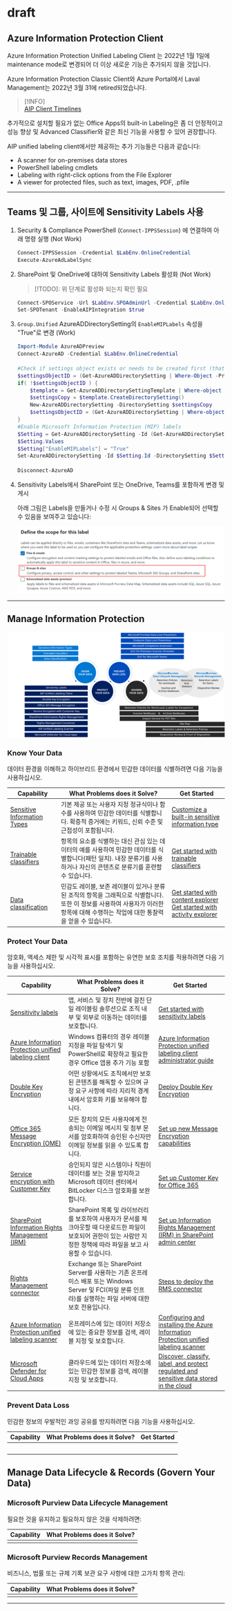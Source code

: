 # draft

## Azure Information Protection Client

Azure Information Protection Unified Labeling Client 는 2022년 1월 1일에 maintenance mode로 변경되어 더 이상 새로운 기능은 추가되지 않을 것입니다.

Azure Information Protection Classic Client와 Azure Portal에서 Laval Management는 2022년 3월 31에 retired되었습니다.

> [!INFO]  
> [AIP Client Timelines](https://docs.microsoft.com/en-us/azure/information-protection/rms-client/use-client#aip-client-timelines)

추가적으로 설치할 필요가 없는 Office Apps의 built-in Labeling은 좀 더 안정적이고 성능 향상 및 Advanced Classifier와 같은 최신 기능을 사용할 수 있어 권장합니다.

AIP unified labeling client에서만 제공하는 추가 기능들은 다음과 같습니다:

- A scanner for on-premises data stores
- PowerShell labeling cmdlets
- Labeling with right-click options from the File Explorer
- A viewer for protected files, such as text, images, PDF, .pfile



---

## Teams 및 그룹, 사이트에 Sensitivity Labels 사용

1. Security & Compliance PowerShell (`Connect-IPPSSession`) 에 연결하여 아래 명령 실행 (Not Work)
    ```powershell
    Connect-IPPSSession -Credential $LabEnv.OnlineCredential
    Execute-AzureAdLabelSync
    ```

1. SharePoint 및 OneDrive에 대하여 Sensitivity Labels 활성화 (Not Work)
    > [!TODO]: 위 단계로 활성화 되는지 확인 필요

    ```powershell
    Connect-SPOService -Url $LabEnv.SPOAdminUrl -Credential $LabEnv.OnlineCredential
    Set-SPOTenant -EnableAIPIntegration $true
    ```

1. `Group.Unified` AzureADDirectorySetting의 `EnableMIPLabels` 속성을 "True"로 변경 (Work)

    ```powershell
    Import-Module AzureADPreview
    Connect-AzureAD -Credential $LabEnv.OnlineCredential
    	 
    #Check if settings object exists or needs to be created first (that's missing in Microsoft Docs)
    $settingsObjectID = (Get-AzureADDirectorySetting | Where-Object -Property Displayname -Value "Group.Unified" -EQ).Id
    if( !$settingsObjectID ) {
        $template = Get-AzureADDirectorySettingTemplate | Where-object {$_.Displayname -eq "group.unified"}
        $settingsCopy = $template.CreateDirectorySetting()
        New-AzureADDirectorySetting -DirectorySetting $settingsCopy
        $settingsObjectID = (Get-AzureADDirectorySetting | Where-object -Property Displayname -Value "Group.Unified" -EQ).id
    }
    #Enable Microsoft Information Protection (MIP) labels
    $Setting = Get-AzureADDirectorySetting -Id (Get-AzureADDirectorySetting | Where-Object -Property DisplayName -Value "Group.Unified" -EQ).id
    $Setting.Values
    $Setting["EnableMIPLabels"] = "True"
    Set-AzureADDirectorySetting -Id $Setting.Id -DirectorySetting $Setting
    
    Disconnect-AzureAD
    ```

1. Sensitivity Labels에서 SharePoint 또는 OneDrive, Teams를 포함하게 변경 및 게시

    아래 그림은 Labels을 만들거나 수정 시 Groups & Sites 가 Enable되어 선택할 수 있음을 보여주고 있습니다:

    ![aip label scope groups and sites](https://github.com/kj-park/tech/blob/main/Microsoft365/media/Purview/aip-label-scope-groups-and-sites.png?raw=true)

---


## Manage Information Protection

![purview compliance overview](https://github.com/kj-park/tech/blob/main/Microsoft365/media/Purview/purview-compliance-overview.svg?raw=true)

### Know Your Data

데이터 환경을 이해하고 하이브리드 환경에서 민감한 데이터를 식별하려면 다음 기능을 사용하십시오.

| Capability | What Problems does it Solve? | Get Started |
|--|--|--|
| [Sensitive Information Types](https://docs.microsoft.com/en-us/microsoft-365/compliance/sensitive-information-type-learn-about?view=o365-worldwide) | 기본 제공 또는 사용자 지정 정규식이나 함수를 사용하여 민감한 데이터를 식별합니다. 확증적 증거에는 키워드, 신뢰 수준 및 근접성이 포함됩니다. | [Customize a built-in sensitive information type](https://docs.microsoft.com/en-us/microsoft-365/compliance/customize-a-built-in-sensitive-information-type?view=o365-worldwide) |
| [Trainable classifiers](https://docs.microsoft.com/en-us/microsoft-365/compliance/classifier-learn-about?view=o365-worldwide) | 항목의 요소를 식별하는 대신 관심 있는 데이터의 예를 사용하여 민감한 데이터를 식별합니다(패턴 일치). 내장 분류기를 사용하거나 자신의 콘텐츠로 분류기를 훈련할 수 있습니다. | [Get started with trainable classifiers](https://docs.microsoft.com/en-us/microsoft-365/compliance/classifier-get-started-with?view=o365-worldwide) |
| [Data classification](https://docs.microsoft.com/en-us/microsoft-365/compliance/data-classification-overview?view=o365-worldwide) | 민감도 레이블, 보존 레이블이 있거나 분류된 조직의 항목을 그래픽으로 식별합니다. 또한 이 정보를 사용하여 사용자가 이러한 항목에 대해 수행하는 작업에 대한 통찰력을 얻을 수 있습니다. | [Get started with content explorer](https://docs.microsoft.com/en-us/microsoft-365/compliance/data-classification-content-explorer?view=o365-worldwide) <br /> [Get started with activity explorer](https://docs.microsoft.com/en-us/microsoft-365/compliance/data-classification-activity-explorer?view=o365-worldwide) |

### Protect Your Data

암호화, 액세스 제한 및 시각적 표시를 포함하는 유연한 보호 조치를 적용하려면 다음 기능을 사용하십시오.

| Capability | What Problems does it Solve? | Get Started |
|--|--|--|
| [Sensitivity labels](https://docs.microsoft.com/en-us/microsoft-365/compliance/sensitivity-labels?view=o365-worldwide) | 앱, 서비스 및 장치 전반에 걸친 단일 레이블링 솔루션으로 조직 내부 및 외부로 이동하는 데이터를 보호합니다. | [Get started with sensitivity labels](https://docs.microsoft.com/en-us/microsoft-365/compliance/get-started-with-sensitivity-labels?view=o365-worldwide) |
| [Azure Information Protection unified labeling client](https://docs.microsoft.com/en-us/azure/information-protection/rms-client/aip-clientv2) | Windows 컴퓨터의 경우 레이블 지정을 파일 탐색기 및 PowerShell로 확장하고 필요한 경우 Office 앱용 추가 기능 포함 | [Azure Information Protection unified labeling client administrator guide](https://docs.microsoft.com/en-us/azure/information-protection/rms-client/clientv2-admin-guide) |
| [Double Key Encryption](https://docs.microsoft.com/en-us/microsoft-365/compliance/double-key-encryption?view=o365-worldwide) | 어떤 상황에서도 조직에서만 보호된 콘텐츠를 해독할 수 있으며 규정 요구 사항에 따라 지리적 경계 내에서 암호화 키를 보유해야 합니다. | [Deploy Double Key Encryption](https://docs.microsoft.com/en-us/microsoft-365/compliance/double-key-encryption?view=o365-worldwide#deploy-dke) |
| [Office 365 Message Encryption (OME)](https://docs.microsoft.com/en-us/microsoft-365/compliance/ome?view=o365-worldwide) | 모든 장치의 모든 사용자에게 전송되는 이메일 메시지 및 첨부 문서를 암호화하여 승인된 수신자만 이메일 정보를 읽을 수 있도록 합니다. | [Set up new Message Encryption capabilities](https://docs.microsoft.com/en-us/microsoft-365/compliance/set-up-new-message-encryption-capabilities?view=o365-worldwide) |
| [Service encryption with Customer Key](https://docs.microsoft.com/en-us/microsoft-365/compliance/customer-key-overview?view=o365-worldwide) | 승인되지 않은 시스템이나 직원이 데이터를 보는 것을 방지하고 Microsoft 데이터 센터에서 BitLocker 디스크 암호화를 보완합니다. | [Set up Customer Key for Office 365](https://docs.microsoft.com/en-us/microsoft-365/compliance/customer-key-set-up?view=o365-worldwide) |
| [SharePoint Information Rights Management (IRM)](https://docs.microsoft.com/en-us/microsoft-365/compliance/set-up-irm-in-sp-admin-center?view=o365-worldwide#irm-enable-sharepoint-document-libraries-and-lists) | SharePoint 목록 및 라이브러리를 보호하여 사용자가 문서를 체크아웃할 때 다운로드한 파일이 보호되어 권한이 있는 사람만 지정한 정책에 따라 파일을 보고 사용할 수 있습니다. | [Set up Information Rights Management (IRM) in SharePoint admin center](https://docs.microsoft.com/en-us/microsoft-365/compliance/set-up-irm-in-sp-admin-center?view=o365-worldwide) |
| [Rights Management connector](https://docs.microsoft.com/en-us/azure/information-protection/deploy-rms-connector) | Exchange 또는 SharePoint Server를 사용하는 기존 온프레미스 배포 또는 Windows Server 및 FCI(파일 분류 인프라)를 실행하는 파일 서버에 대한 보호 전용입니다. | [Steps to deploy the RMS connector](https://docs.microsoft.com/en-us/azure/information-protection/deploy-rms-connector#steps-to-deploy-the-rms-connector) |
| [Azure Information Protection unified labeling scanner](https://docs.microsoft.com/en-us/azure/information-protection/deploy-aip-scanner) | 온프레미스에 있는 데이터 저장소에 있는 중요한 정보를 검색, 레이블 지정 및 보호합니다. | [Configuring and installing the Azure Information Protection unified labeling scanner](https://docs.microsoft.com/en-us/azure/information-protection/deploy-aip-scanner-configure-install) |
| [Microsoft Defender for Cloud Apps](https://docs.microsoft.com/en-us/cloud-app-security/what-is-cloud-app-security) | 클라우드에 있는 데이터 저장소에 있는 민감한 정보를 검색, 레이블 지정 및 보호합니다. | [Discover, classify, label, and protect regulated and sensitive data stored in the cloud](https://docs.microsoft.com/en-us/cloud-app-security/best-practices#discover-classify-label-and-protect-regulated-and-sensitive-data-stored-in-the-cloud) |

### Prevent Data Loss

민감한 정보의 우발적인 과잉 공유를 방지하려면 다음 기능을 사용하십시오.

| Capability | What Problems does it Solve? | Get Started |
|--|--|--|
| []() |   | []() |
| []() |   | []() |
| []() |   | []() |
| []() |   | []() |
| []() |   | []() |

## Manage Data Lifecycle & Records (Govern Your Data)

### Microsoft Purview Data Lifecycle Management

필요한 것을 유지하고 필요하지 않은 것을 삭제하려면:

| Capability | What Problems does it Solve? |
|--|--|
| []() |   |

### Microsoft Purview Records Management

비즈니스, 법률 또는 규제 기록 보관 요구 사항에 대한 고가치 항목 관리:

| Capability | What Problems does it Solve? |
|--|--|
| []() |   |

---
